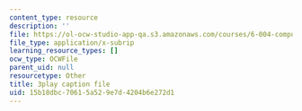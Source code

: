 ```yaml
---
content_type: resource
description: ''
file: https://ol-ocw-studio-app-qa.s3.amazonaws.com/courses/6-004-computation-structures-spring-2017/15b18dbc70615a529e7d4204b6e272d1_muLn57VrGAA.vtt
file_type: application/x-subrip
learning_resource_types: []
ocw_type: OCWFile
parent_uid: null
resourcetype: Other
title: 3play caption file
uid: 15b18dbc-7061-5a52-9e7d-4204b6e272d1
---
```

